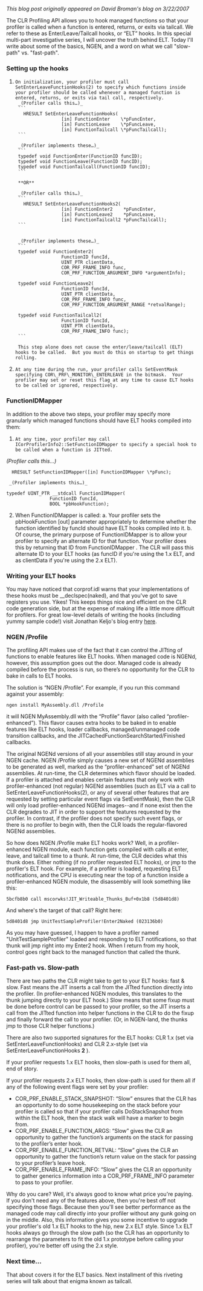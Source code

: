 *This blog post originally appeared on David Broman's blog on 3/22/2007*


The CLR Profiling API allows you to hook managed functions so that your profiler is called when a function is entered, returns, or exits via tailcall. We refer to these as Enter/Leave/Tailcall hooks, or “ELT” hooks. In this special multi-part investigative series, I will uncover the truth behind ELT. Today I'll write about some of the basics, NGEN, and a word on what we call "slow-path" vs. "fast-path".

### Setting up the hooks

1.     On initialization, your profiler must call SetEnterLeaveFunctionHooks(2) to specify which functions inside your profiler should be called whenever a managed function is entered, returns, or exits via tail call, respectively.
        _(Profiler calls this…)_
        ```
          HRESULT SetEnterLeaveFunctionHooks(
                        [in] FunctionEnter    \*pFuncEnter,
                        [in] FunctionLeave    \*pFuncLeave,
                        [in] FunctionTailcall \*pFuncTailcall);
        ```
         
        _(Profiler implements these…)_
        ```
        typedef void FunctionEnter(FunctionID funcID);
        typedef void FunctionLeave(FunctionID funcID);
        typedef void FunctionTailcall(FunctionID funcID);
        ```

        **OR**

        _(Profiler calls this…)_
        ```
          HRESULT SetEnterLeaveFunctionHooks2(
                        [in] FunctionEnter2    *pFuncEnter,
                        [in] FunctionLeave2    *pFuncLeave,
                        [in] FunctionTailcall2 *pFuncTailcall);
        ```
         

        _(Profiler implements these…)_
        ```
        typedef void FunctionEnter2(
                        FunctionID funcId,
                        UINT_PTR clientData,
                        COR_PRF_FRAME_INFO func,
                        COR_PRF_FUNCTION_ARGUMENT_INFO *argumentInfo);

        typedef void FunctionLeave2(
                        FunctionID funcId,
                        UINT_PTR clientData,
                        COR_PRF_FRAME_INFO func,
                        COR_PRF_FUNCTION_ARGUMENT_RANGE *retvalRange);

        typedef void FunctionTailcall2(
                        FunctionID funcId,
                        UINT_PTR clientData,
                        COR_PRF_FRAME_INFO func);
        ```

        This step alone does not cause the enter/leave/tailcall (ELT) hooks to be called.  But you must do this on startup to get things rolling.

2.     At any time during the run, your profiler calls SetEventMask specifying COR\_PRF\_MONITOR\_ENTERLEAVE in the bitmask.  Your profiler may set or reset this flag at any time to cause ELT hooks to be called or ignored, respectively.

### FunctionIDMapper

In addition to the above two steps, your profiler may specify more granularly which managed functions should have ELT hooks compiled into them:

1.     At any time, your profiler may call ICorProfilerInfo2::SetFunctionIDMapper to specify a special hook to be called when a function is JITted.

_(Profiler calls this…)_
```
  HRESULT SetFunctionIDMapper([in] FunctionIDMapper \*pFunc);
```
 

     _(Profiler implements this…)_
```
typedef UINT_PTR __stdcall FunctionIDMapper(
                FunctionID funcId,
                BOOL *pbHookFunction);
```
 

2. When FunctionIDMapper is called:
    a. Your profiler sets the pbHookFunction [out] parameter appropriately to determine whether the function identified by funcId should have ELT hooks compiled into it.
    b. Of course, the primary purpose of FunctionIDMapper is to allow your profiler to specify an alternate ID for that function.  Your profiler does this by returning that ID from FunctionIDMapper .  The CLR will pass this alternate ID to your ELT hooks (as funcID if you're using the 1.x ELT, and as clientData if you're using the 2.x ELT).

### Writing your ELT hooks

You may have noticed that corprof.idl warns that your implementations of these hooks must be \_\_declspec(naked), and that you've got to save registers you use. Yikes! This keeps things nice and efficient on the CLR code generation side, but at the expense of making life a little more difficult for profilers. For great low-level details of writing the hooks (including yummy sample code!) visit Jonathan Keljo's blog entry [here](https://blogs.msdn.com/jkeljo/archive/2005/08/11/450506.aspx).

### NGEN /Profile

The profiling API makes use of the fact that it can control the JITting of functions to enable features like ELT hooks. When managed code is NGENd, however, this assumption goes out the door. Managed code is already compiled before the process is run, so there’s no opportunity for the CLR to bake in calls to ELT hooks.

The solution is “NGEN /Profile”. For example, if you run this command against your assembly:

`ngen install MyAssembly.dll /Profile`

 

it will NGEN MyAssembly.dll with the “Profile” flavor (also called “profiler-enhanced”). This flavor causes extra hooks to be baked in to enable features like ELT hooks, loader callbacks, managed/unmanaged code transition callbacks, and the JITCachedFunctionSearchStarted/Finished callbacks.

The original NGENd versions of all your assemblies still stay around in your NGEN cache. NGEN /Profile simply causes a new set of NGENd assemblies to be generated as well, marked as the “profiler-enhanced” set of NGENd assemblies. At run-time, the CLR determines which flavor should be loaded. If a profiler is attached and enables certain features that only work with profiler-enhanced (not regular) NGENd assemblies (such as ELT via a call to SetEnterLeaveFunctionHooks(2), or any of several other features that are requested by setting particular event flags via SetEventMask), then the CLR will only load profiler-enhanced NGENd images--and if none exist then the CLR degrades to JIT in order to support the features requested by the profiler. In contrast, if the profiler does not specify such event flags, or there is no profiler to begin with, then the CLR loads the regular-flavored NGENd assemblies.

So how does NGEN /Profile make ELT hooks work? Well, in a profiler-enhanced NGEN module, each function gets compiled with calls at enter, leave, and tailcall time to a thunk. At run-time, the CLR decides what this thunk does. Either nothing (if no profiler requested ELT hooks), or jmp to the profiler's ELT hook. For example, if a profiler is loaded, requesting ELT notifications, and the CPU is executing near the top of a function inside a profiler-enhanced NGEN module, the disassembly will look something like this:

  `5bcfb8b0 call mscorwks!JIT_Writeable_Thunks_Buf+0x1b8 (5d8401d8)`

And where's the target of that call? Right here:

  `5d8401d8 jmp UnitTestSampleProfiler!Enter2Naked (023136b0)`

As you may have guessed, I happen to have a profiler named "UnitTestSampleProfiler" loaded and responding to ELT notifications, so that thunk will jmp right into my Enter2 hook. When I return from my hook, control goes right back to the managed function that called the thunk.

### Fast-path vs. Slow-path

There are two paths the CLR might take to get to your ELT hooks: fast & slow.  Fast means the JIT inserts a call from the JITted function directly into the profiler. (In profiler-enhanced NGEN modules, this translates to the thunk jumping directly to your ELT hook.) Slow means that some fixup must be done before control can be passed to your profiler, so the JIT inserts a call from the JITted function into helper functions in the CLR to do the fixup and finally forward the call to your profiler. (Or, in NGEN-land, the thunks jmp to those CLR helper functions.)

There are also two supported signatures for the ELT hooks: CLR 1.x (set via SetEnterLeaveFunctionHooks) and CLR 2.x-style (set via SetEnterLeaveFunctionHooks **2** ).

If your profiler requests 1.x ELT hooks, then slow-path is used for them all, end of story.

If your profiler requests 2.x ELT hooks, then slow-path is used for them all if any of the following event flags were set by your profiler:

- COR\_PRF\_ENABLE\_STACK\_SNAPSHOT:  “Slow” ensures that the CLR has an opportunity to do some housekeeping on the stack before your profiler is called so that if your profiler calls DoStackSnapshot from within the ELT hook, then the stack walk will have a marker to begin from.
- COR\_PRF\_ENABLE\_FUNCTION\_ARGS: “Slow” gives the CLR an opportunity to gather the function’s arguments on the stack for passing to the profiler’s enter hook.
- COR\_PRF\_ENABLE\_FUNCTION\_RETVAL: “Slow” gives the CLR an opportunity to gather the function’s return value on the stack for passing to your profiler’s leave hook.
- COR\_PRF\_ENABLE\_FRAME\_INFO: “Slow” gives the CLR an opportunity to gather generics information into a COR\_PRF\_FRAME\_INFO parameter to pass to your profiler.

Why do you care? Well, it's always good to know what price you're paying. If you don't need any of the features above, then you're best off not specifying those flags. Because then you'll see better performance as the managed code may call directly into your profiler without any gunk going on in the middle. Also, this information gives you some incentive to upgrade your profiler's old 1.x ELT hooks to the hip, new 2.x ELT style. Since 1.x ELT hooks always go through the slow path (so the CLR has an opportunity to rearrange the parameters to fit the old 1.x prototype before calling your profiler), you're better off using the 2.x style.

### Next time...

That about covers it for the ELT basics. Next installment of this riveting series will talk about that enigma known as tailcall.


